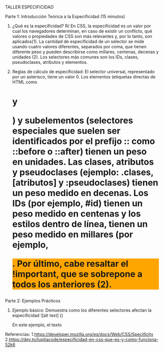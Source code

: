 TALLER ESPECIFICIDAD

Parte 1: Introducción Teórica a la Especificidad (15 minutos)

1.  ¿Qué es la especificidad?
    R/ En CSS, la especificidad es un valor por cual los navegadores determinan, en caso de existir un conflicto, qué valores o propiedades de CSS son más relevantes y, por lo tanto, son aplicados(1). La cantidad de especificidad de un selector se mide usando cuatro valores diferentes, separados por coma, que tienen diferente peso y pueden describirse como millares, centenas, decenas y unidades (2). Los selectores más comunes son los IDs, clases, pseudoclases, atributos y elementos.

2.  Reglas de cálculo de especificidad:
    El selector universal, representado por un asterisco, tiene un valor 0. Los elementos (etiquetas directas de HTML como <h1> y <p>) y subelementos (selectores especiales que suelen ser identificados por el prefijo :: como ::before o ::after) tienen un peso en unidades. Las clases, atributos y pseudoclases (ejemplo: .clases, [atributos] y :pseudoclases) tienen un peso medido en decenas. Los IDs (por ejemplo, #id) tienen un peso medido en centenas y los estilos dentro de línea, tienen un peso medido en millares (por ejemplo, <p style="background-color: orange;">. Por último, cabe resaltar el !important, que se sobrepone a todos los anteriores (2).

Parte 2: Ejemplos Prácticos

1. Ejemplo básico: Demuestra como los diferentes selectores afectan la especificidad
   ![alt text] ()

   En este ejemplo, el texto

Referencias: 1.https://developer.mozilla.org/es/docs/Web/CSS/Specificity 2.https://dev.to/lupitacode/especificidad-en-css-que-es-y-como-funciona-52k6
